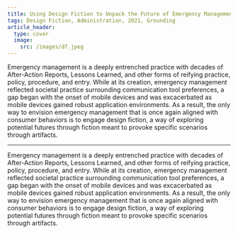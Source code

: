 ```yaml
---
title: Using Design Fiction to Unpack the Future of Emergency Management
tags: Design Fiction, Administration, 2021, Grounding
article_header:
  type: cover
  image:
    src: /images/df.jpeg
---
```


Emergency management is a deeply entrenched practice with decades of After-Action Reports, Lessons Learned, and other forms of reifying practice, policy, procedure, and entry. While at its creation, emergency management reflected societal practice surrounding communication tool preferences, a gap began with the onset of mobile devices and was excacerbated as mobile devices gained robust application environments. As a result, the only way to envision emergency management that is once again aligned with consumer behaviors is to engage design fiction, a way of exploring potential futures through fiction meant to provoke specific scenarios through artifacts.

---

Emergency management is a deeply entrenched practice with decades of After-Action Reports, Lessons Learned, and other forms of reifying practice, policy, procedure, and entry. While at its creation, emergency management reflected societal practice surrounding communication tool preferences, a gap began with the onset of mobile devices and was excacerbated as mobile devices gained robust application environments. As a result, the only way to envision emergency management that is once again aligned with consumer behaviors is to engage design fiction, a way of exploring potential futures through fiction meant to provoke specific scenarios through artifacts.